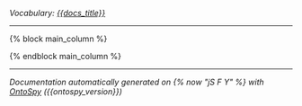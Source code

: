 _Vocabulary: [{{docs_title}}](index.md)_ 

---

{% block main_column %}




{% endblock main_column %}

---

_Documentation automatically generated on {% now "jS F Y" %} with [OntoSpy](http://ontospy.readthedocs.org/ "Open") ({{ontospy_version}})_

